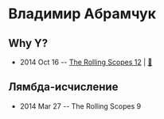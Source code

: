 # Владимир Абрамчук

## Why Y?
- 2014 Oct 16 -- [The Rolling Scopes 12](https://www.youtube.com/watch?v=hZiMuwrYBEw)  | [:notebook:](http://goo.gl/J2lSy7)  
## Лямбда-исчисление
- 2014 Mar 27 -- The Rolling Scopes 9    
